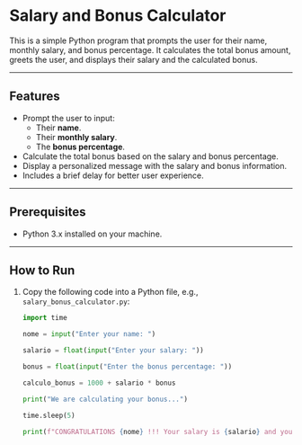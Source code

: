 # Salary and Bonus Calculator

This is a simple Python program that prompts the user for their name, monthly salary, and bonus percentage. It calculates the total bonus amount, greets the user, and displays their salary and the calculated bonus.

---

## Features

- Prompt the user to input:
  - Their **name**.
  - Their **monthly salary**.
  - The **bonus percentage**.
- Calculate the total bonus based on the salary and bonus percentage.
- Display a personalized message with the salary and bonus information.
- Includes a brief delay for better user experience.

---

## Prerequisites

- Python 3.x installed on your machine.

---

## How to Run

1. Copy the following code into a Python file, e.g., `salary_bonus_calculator.py`:

   ```python
   import time

   nome = input("Enter your name: ")

   salario = float(input("Enter your salary: "))

   bonus = float(input("Enter the bonus percentage: "))

   calculo_bonus = 1000 + salario * bonus

   print("We are calculating your bonus...")

   time.sleep(5)

   print(f"CONGRATULATIONS {nome} !!! Your salary is {salario} and your value bonus is {calculo_bonus}")
